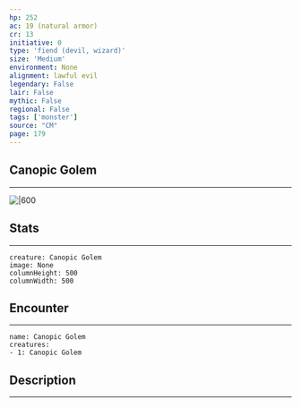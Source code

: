 ```yaml
---
hp: 252
ac: 19 (natural armor)
cr: 13
initiative: 0
type: 'fiend (devil, wizard)'    
size: 'Medium'
environment: None
alignment: lawful evil
legendary: False
lair: False
mythic: False
regional: False
tags: ['monster']
source: "CM"
page: 179
---
```


## Canopic Golem
---

![|600](D:/Program%20Files/5e.tools/img/bestiary/CM/Canopic%20Golem.jpg)

## Stats
---

```statblock
creature: Canopic Golem
image: None
columnHeight: 500
columnWidth: 500
```

## Encounter
---

```encounter-table
name: Canopic Golem
creatures:
- 1: Canopic Golem
```

## Description
---




